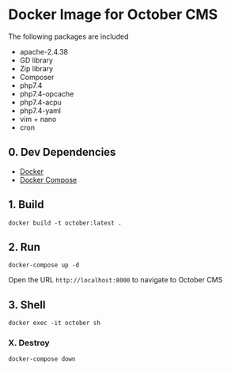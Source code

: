 # Docker Image for October CMS

The following packages are included

* apache-2.4.38
* GD library
* Zip library
* Composer
* php7.4
* php7.4-opcache
* php7.4-acpu
* php7.4-yaml
* vim + nano
* cron

## 0. Dev Dependencies

- [Docker](https://www.docker.com/products/docker-desktop)
- [Docker Compose](https://docs.docker.com/compose/overview/)

## 1. Build

```
docker build -t october:latest .
```

## 2. Run

```
docker-compose up -d
```

Open the URL `http://localhost:8000` to navigate to October CMS

## 3. Shell

```
docker exec -it october sh
```

### X. Destroy

```
docker-compose down
```
